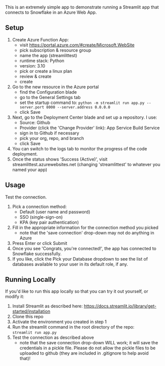This is an extremely simple app to demonstrate running a Streamlit app that connects to Snowflake in an Azure Web App.

## Setup
1. Create Azure Function App:
    - visit https://portal.azure.com/#create/Microsoft.WebSite
    - pick subscription & resource group
    - name the app (streamlittest)
    - runtime stack: Python
    - version: 3.10 
    - pick or create a linux plan
    - review & create
    - create
2. Go to the new resource in the Azure portal
    - find the Configuration blade
    - go to the General Settings tab
    - set the startup command to: `python -m streamlit run app.py --server.port 8000 --server.address 0.0.0.0`
    - click Save
3. Next, go to the Deployment Center blade and set up a repository.  I use:
    - Source: Github
    - Provider (click the 'Change Provider' link): App Service Build Service
    - sign in to Github if necessary
    - pick your org, repo, and branch
    - click Save
4. You can switch to the logs tab to monitor the progress of the code deployment.
5. Once the status shows 'Success (Active)', visit streamlittest.azurewebsites.net (changing 'streamlittest' to whatever you named your app)

## Usage
Test the connection.
1. Pick a connection method:
    - Default (user name and password)
    - SSO (single-sign-on)
    - KPA (key pair authentication)
2. Fill in the appropriate information for the connection method you picked
    - note that the 'save connection' drop-down may not do anything in Azure
3. Press Enter or click Submit
4. Once you see 'Congrats, you're connected!', the app has connected to Snowflake successfully.
5. If you like, click the Pick your Database dropdown to see the list of databases available to your user in its default role, if any.

## Running Locally
If you'd like to run this app locally so that you can try it out yourself, or modify it:

1. Install Streamlit as described here: https://docs.streamlit.io/library/get-started/installation
2. Clone this repo
3. Activate the environment you created in step 1
4. Run the streamlit command in the root directory of the repo:<br>
    `streamlit run app.py`
5. Test the connection as described above
    - note that the save connection drop-down WILL work; it will save the credentials in a pickle file.  Please do not allow the pickle files to be uploaded to github (they are included in .gitignore to help avoid that)!
